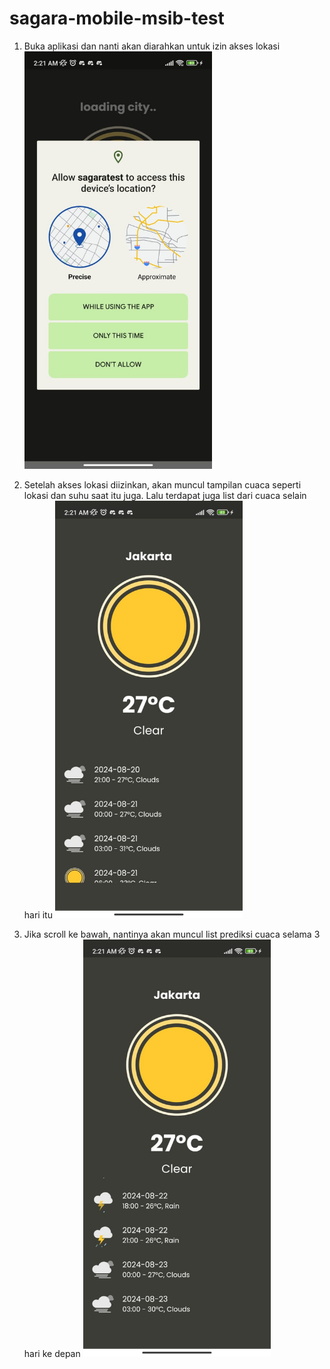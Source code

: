 # sagara-mobile-msib-test

1. Buka aplikasi dan nanti akan diarahkan untuk izin akses lokasi
   <img src="assets/images/1.jpeg" width="300"/>

2. Setelah akses lokasi diizinkan, akan muncul tampilan cuaca seperti lokasi dan suhu saat itu juga. Lalu terdapat juga list dari cuaca selain hari itu
   <img src="assets/images/2.jpeg" width="300"/>

3. Jika scroll ke bawah, nantinya akan muncul list prediksi cuaca selama 3 hari ke depan
   <img src="assets/images/3.jpeg" width="300"/>
